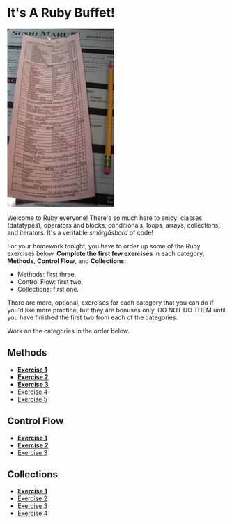 # It's A Ruby Buffet!

![Sushi menu](assets/sushi-menu.jpg)

Welcome to Ruby everyone! There's so much here to enjoy: classes (datatypes),
operators and blocks, conditionals, loops, arrays, collections, and iterators.
It's a veritable *smörgåsbord* of code!

For your homework tonight, you have to order up some of the Ruby exercises 
below. **Complete the first few exercises** in each category, **Methods**,
**Control Flow**, and **Collections**:

- Methods: first three,
- Control Flow: first two,
- Collections: first one.

There are more, optional, exercises for each category that you can do if you'd
like more practice, but they are bonuses only. DO NOT DO THEM until you have 
finished the first two from each of the categories.

Work on the categories in the order below.

## Methods

- **[Exercise 1](ruby_methods.md#exercise-1--calculators-two-files)**
- **[Exercise 2](ruby_methods.md#exercise-2--road-music)**
- **[Exercise 3](ruby_methods.md#exercise-3--what-would-opec-do)**
- [Exercise 4](ruby_methods.md#exercise-4--george-jetson-has-had-enough)
- [Exercise 5](ruby_methods.md#exercise-5--space-oddity)

## Control Flow

- **[Exercise 1](ruby_control_flow.md#exercise-1--help-me-obi-wan-kenobi)**
- **[Exercise 2](ruby_control_flow.md#exercise-2--youre-a-feisty-little-one)**
- [Exercise 3](ruby_control_flow.md#exercise-3--bounty-hunters--we-dont-need-that-scum)

## Collections

- **[Exercise 1](ruby_collections.md#exercise-1--access-information-in-the-data-structure)**
- [Exercise 2](ruby_collections.md#exercise-2--interact-with-the-data-in-the-structure)
- [Exercise 3](ruby_collections.md#exercise-3--add-and-remove-data-in-the-structure)
- [Exercise 4](ruby_collections.md#exercise-4--begin-working-with-the-data-structure)
